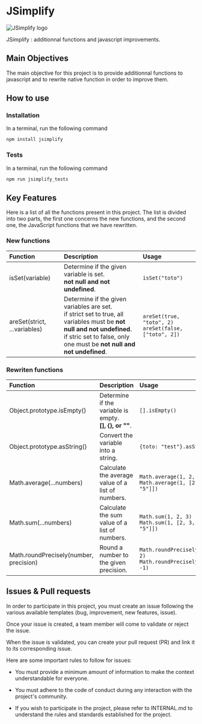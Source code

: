 # JSimplify

![JSimplify logo](https://github.com/JSimplify/JSimplify/assets/96381087/024094d1-3896-417d-a819-558a7c270dca)

JSimplify : additionnal functions and javascript improvements.


## Main Objectives

The main objective for this project is to provide additionnal functions to javascript and to rewrite native function in order to improve them.


## How to use

### Installation

In a terminal, run the following command
```Bash
npm install jsimplify
```

### Tests

In a terminal, run the following command
```Bash
npm run jsimplify_tests
```


## Key Features

Here is a list of all the functions present in this project. The list is divided into two parts, the first one concerns the new functions, and the second one, the JavaScript functions that we have rewritten.

### New functions

| Function | Description | Usage |
|:---------|:------------|:------|
| isSet(variable) | Determine if the given variable is set.<br>**not null and not undefined**. | `isSet("toto")` |
| areSet(strict, ...variables) | Determine if the given variables are set.<br>if strict set to true, all variables must be **not null and not undefined**.<br>if stric set to false, only one must be **not null and not undefined**. | `areSet(true, "toto", 2)`<br>`areSet(false, ["toto", 2])` |

### Rewriten functions

| Function | Description | Usage |
|:---------|:------------|:------|
| Object.prototype.isEmpty() | Determine if the variable is empty.<br>**[], {}, or ""**. | `[].isEmpty()` |
| Object.prototype.asString() | Convert the variable into a string. | `{toto: "test"}.asString()` |
| Math.average(...numbers) | Calculate the average value of a list of numbers. | `Math.average(1, 2, 3)`<br>`Math.average(1, [2, 3, ["4", "5"]])` |
| Math.sum(...numbers) | Calculate the sum value of a list of numbers. | `Math.sum(1, 2, 3)`<br>`Math.sum(1, [2, 3, ["4", "5"]])` |
| Math.roundPrecisely(number, precision) | Round a number to the given precision. | `Math.roundPrecisely(378.245, 2)`<br>`Math.roundPrecisely(378.245, -1)` |


## Issues & Pull requests

In order to participate in this project, you must create an issue following the various available templates (bug, improvement, new features, issue).

Once your issue is created, a team member will come to validate or reject the issue.

When the issue is validated, you can create your pull request (PR) and link it to its corresponding issue.

Here are some important rules to follow for issues:

- You must provide a minimum amount of information to make the context understandable for everyone.

- You must adhere to the code of conduct during any interaction with the project's community.

- If you wish to participate in the project, please refer to INTERNAL.md to understand the rules and standards established for the project.
